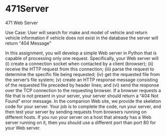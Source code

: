 # 471Server
471 Web Server 

Use Case:
User will search for make and model of vehicle and return vehicle information 
if vehicle does not exist in the database the server will return "404 Message"

In this assignment, you will develop a simple Web server in Python that is capable
of processing only one request. Specifically, your Web server will (i) create a connection socket when contacted by a client (browser); (ii) receive the HTTP request
from this connection; (iii) parse the request to determine the specific file being
requested; (iv) get the requested file from the server’s file system; (v) create an
HTTP response message consisting of the requested file preceded by header lines;
and (vi) send the response over the TCP connection to the requesting browser. If a
browser requests a file that is not present in your server, your server should return a
“404 Not Found” error message.
In the companion Web site, we provide the skeleton code for your server. Your
job is to complete the code, run your server, and then test your server by sending
requests from browsers running on different hosts. If you run your server on a host
that already has a Web server running on it, then you should use a different port than
port 80 for your Web server.